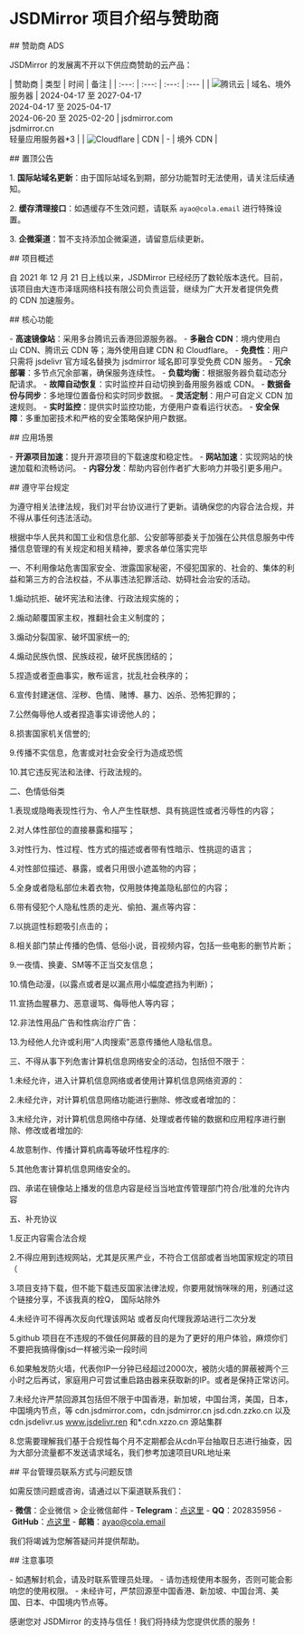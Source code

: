 # JSDMirror 项目介绍与赞助商

## 赞助商 ADS

JSDMirror 的发展离不开以下供应商赞助的云产品：

| 赞助商 | 类型 | 时间 | 备注 |
| :---: | :---: | :---: | :--- |
| ![腾讯云](https://cdn.jsdmirror.com/static/img/serve/tencent-cloud.svg) | 域名、境外服务器 | 2024-04-17 至 2027-04-17<br>2024-04-17 至 2025-04-17<br>2024-06-20 至 2025-02-20 | jsdmirror.com<br>jsdmirror.cn<br>轻量应用服务器*3 |
| ![Cloudflare](https://cdn.jsdmirror.com//static/img/serve/cloudflare.png) | CDN | - | 境外 CDN |

## 置顶公告

1. **国际站域名更新**：由于国际站域名到期，部分功能暂时无法使用，请关注后续通知。

2. **缓存清理接口**：如遇缓存不生效问题，请联系 `ayao@cola.email` 进行特殊设置。

3. **企微渠道**：暂不支持添加企微渠道，请留意后续更新。

## 项目概述

自 2021 年 12 月 21 日上线以来，JSDMirror 已经经历了数轮版本迭代。目前，该项目由大连市泽瑶网络科技有限公司负责运营，继续为广大开发者提供免费的 CDN 加速服务。

## 核心功能

- **高速镜像站**：采用多台腾讯云香港回源服务器。
- **多融合 CDN**：境内使用白山 CDN、腾讯云 CDN 等；海外使用自建 CDN 和 Cloudflare。
- **免费性**：用户只需将 jsdelivr 官方域名替换为 jsdmirror 域名即可享受免费 CDN 服务。
- **冗余部署**：多节点冗余部署，确保服务连续性。
- **负载均衡**：根据服务器负载动态分配请求。
- **故障自动恢复**：实时监控并自动切换到备用服务器或 CDN。
- **数据备份与同步**：多地理位置备份和实时同步数据。
- **灵活定制**：用户可自定义 CDN 加速规则。
- **实时监控**：提供实时监控功能，方便用户查看运行状态。
- **安全保障**：多重加密技术和严格的安全策略保护用户数据。

## 应用场景

- **开源项目加速**：提升开源项目的下载速度和稳定性。
- **网站加速**：实现网站的快速加载和流畅访问。
- **内容分发**：帮助内容创作者扩大影响力并吸引更多用户。

## 遵守平台规定

为遵守相关法律法规，我们对平台协议进行了更新。请确保您的内容合法合规，并不得从事任何违法活动。



根据中华人民共和国工业和信息化部、公安部等部委关于加强在公共信息服务中传播信息管理的有关规定和相关精神，要求各单位落实完毕

一、不利用像站危害国家安全、泄露国家秘密，不侵犯国家的、社会的、集体的利益和第三方的合法权益，不从事违法犯罪活动、妨碍社会治安的活动。

1.煽动抗拒、破坏宪法和法律、行政法规实施的；

2.煽动颠覆国家主权，推翻社会主义制度的；

3.煽动分裂国家、破坏国家统一的;

4.煽动民族仇恨、民族歧视，破坏民族团结的；

5.捏造或者歪曲事实，散布谣言，扰乱社会秩序的；

6.宣传封建迷信、淫秽、色情、赌博、暴力、凶杀、恐怖犯罪的；

7.公然侮辱他人或者捏造事实诽谤他人的；

8.损害国家机关信誉的;

9.传播不实信息，危害或对社会安全行为造成恐慌

10.其它违反宪法和法律、行政法规的。

二、色情低俗类

1.表现或隐晦表现性行为、令人产生性联想、具有挑逗性或者污辱性的内容；

2.对人体性部位的直接暴露和描写；

3.对性行为、性过程、性方式的描述或者带有性暗示、性挑逗的语言；

4.对性部位描述、暴露，或者只用很小遮盖物的内容；

5.全身或者隐私部位未着衣物，仅用肢体掩盖隐私部位的内容；

6.带有侵犯个人隐私性质的走光、偷拍、漏点等内容：

7.以挑逗性标题吸引点击的；

8.相关部门禁止传播的色情、低俗小说，音视频内容，包括一些电影的删节片断；

9.一夜情、换妻、SM等不正当交友信息；

10.情色动漫，(以露点或者是以漏点用小幅度遮挡为判断)；

11.宣扬血腥暴力、恶意谩骂、侮辱他人等内容；

12.非法性用品广告和性病治疗广告：

13.为经他人允许或利用“人肉搜索”恶意传播他人隐私信息。

三、不得从事下列危害计算机信息网络安全的活动，包括但不限于：

1.未经允许，进入计算机信息网络或者使用计算机信息网络资源的：

2.未经允许，对计算机信息网络功能进行删除、修改或者增加的：

3.末经允许，对计算机信息网络中存储、处理或者传输的数据和应用程序进行删除、修改或者增加的:

4.故意制作、传播计算机病毒等破坏性程序的:

5.其他危害计算机信息网络安全的。

四、承诺在镜像站上播发的信息内容是经当当地宜传管理部门符合/批准的允许内容


五、补充协议

1.反正内容需合法合规

2.不得应用到违规网站，尤其是灰黑产业，不符合工信部或者当地国家规定的项目（

3.项目支持下载，但不能下载违反国家法律法规，你要用就悄咪咪的用，别通过这个链接分享，不该我真的栓Q， 国际站除外

4.未经许可不得再次反向代理该网站 或者反向代理我源站进行二次分发

5.github 项目在不违规的不做任何屏蔽的目的是为了更好的用户体验，麻烦你们不要把我搞得像jsd一样被污染一段时间

6.如果触发防火墙，代表你IP一分钟已经超过2000次，被防火墙的屏蔽被两个三小时之后再试，家庭用户可尝试重启路由器来获取新的IP。或者是保持正常访问。

7.未经允许严禁回源其包括但不限于中国香港，新加坡，中国台湾，美国，日本，中国境内节点，等  cdn.jsdmirror.com，cdn.jsdmirror.cn jsd.cdn.zzko.cn 以及 cdn.jsdelivr.us www.jsdelivr.ren 和*.cdn.xzzo.cn 源站集群

8.您需要理解我们基于合规性每个月不定期都会从cdn平台抽取日志进行抽查，因为大部分流量都不发送请求域名，我们参考加速项目URL地址来

## 平台管理员联系方式与问题反馈

如需反馈问题或咨询，请通过以下渠道联系我们：

- **微信**：企业微信 > 企业微信邮件
- **Telegram**：[点这里](https://t.me/jsdmirrorChannel)
- **QQ**：202835956
- **GitHub**：[点这里](https://github.com/54ayao/JSDMirror/issues)
- **邮箱**：ayao@cola.email

我们将竭诚为您解答疑问并提供帮助。

## 注意事项

- 如遇解封机会，请及时联系管理员处理。
- 请勿违规使用本服务，否则可能会影响您的使用权限。
- 未经许可，严禁回源至中国香港、新加坡、中国台湾、美国、日本、中国境内节点等。

感谢您对 JSDMirror 的支持与信任！我们将持续为您提供优质的服务！

